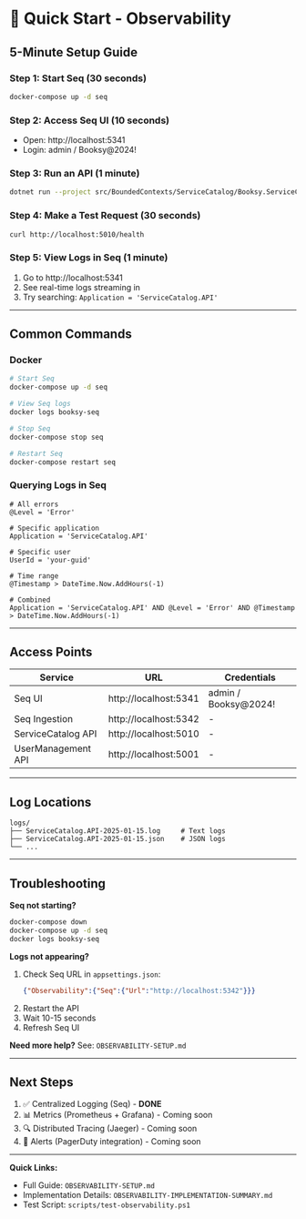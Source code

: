 # 🚀 Quick Start - Observability

## 5-Minute Setup Guide

### Step 1: Start Seq (30 seconds)
```bash
docker-compose up -d seq
```

### Step 2: Access Seq UI (10 seconds)
- Open: http://localhost:5341
- Login: admin / Booksy@2024!

### Step 3: Run an API (1 minute)
```bash
dotnet run --project src/BoundedContexts/ServiceCatalog/Booksy.ServiceCatalog.Api
```

### Step 4: Make a Test Request (30 seconds)
```bash
curl http://localhost:5010/health
```

### Step 5: View Logs in Seq (1 minute)
1. Go to http://localhost:5341
2. See real-time logs streaming in
3. Try searching: `Application = 'ServiceCatalog.API'`

---

## Common Commands

### Docker
```bash
# Start Seq
docker-compose up -d seq

# View Seq logs
docker logs booksy-seq

# Stop Seq
docker-compose stop seq

# Restart Seq
docker-compose restart seq
```

### Querying Logs in Seq
```
# All errors
@Level = 'Error'

# Specific application
Application = 'ServiceCatalog.API'

# Specific user
UserId = 'your-guid'

# Time range
@Timestamp > DateTime.Now.AddHours(-1)

# Combined
Application = 'ServiceCatalog.API' AND @Level = 'Error' AND @Timestamp > DateTime.Now.AddHours(-1)
```

---

## Access Points

| Service | URL | Credentials |
|---------|-----|-------------|
| Seq UI | http://localhost:5341 | admin / Booksy@2024! |
| Seq Ingestion | http://localhost:5342 | - |
| ServiceCatalog API | http://localhost:5010 | - |
| UserManagement API | http://localhost:5001 | - |

---

## Log Locations

```
logs/
├── ServiceCatalog.API-2025-01-15.log     # Text logs
├── ServiceCatalog.API-2025-01-15.json    # JSON logs
└── ...
```

---

## Troubleshooting

**Seq not starting?**
```bash
docker-compose down
docker-compose up -d seq
docker logs booksy-seq
```

**Logs not appearing?**
1. Check Seq URL in `appsettings.json`:
   ```json
   {"Observability":{"Seq":{"Url":"http://localhost:5342"}}}
   ```
2. Restart the API
3. Wait 10-15 seconds
4. Refresh Seq UI

**Need more help?**
See: `OBSERVABILITY-SETUP.md`

---

## Next Steps

1. ✅ Centralized Logging (Seq) - **DONE**
2. 📊 Metrics (Prometheus + Grafana) - Coming soon
3. 🔍 Distributed Tracing (Jaeger) - Coming soon
4. 🚨 Alerts (PagerDuty integration) - Coming soon

---

**Quick Links:**
- Full Guide: `OBSERVABILITY-SETUP.md`
- Implementation Details: `OBSERVABILITY-IMPLEMENTATION-SUMMARY.md`
- Test Script: `scripts/test-observability.ps1`
